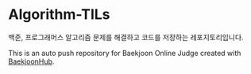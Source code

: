 # Algorithm-TILs
백준, 프로그래머스 알고리즘 문제를 해결하고 코드를 저장하는 레포지토리입니다.

This is an auto push repository for Baekjoon Online Judge created with [BaekjoonHub](https://github.com/BaekjoonHub/BaekjoonHub).
